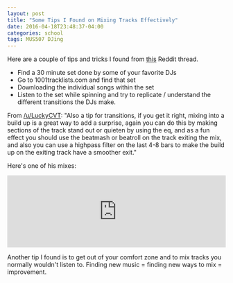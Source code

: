 ```yaml
---
layout: post
title: "Some Tips I Found on Mixing Tracks Effectively"
date: 2016-04-18T23:48:37-04:00
categories: school
tags: MUS507 DJing
---
```

Here are a couple of tips and tricks I found from [this](https://www.reddit.com/r/Beatmatch/comments/4arehw/how_to_mix_songs_effectively/) Reddit thread.

- Find a 30 minute set done by some of your favorite DJs
- Go to 1001tracklists.com and find that set
- Downloading the individual songs within the set
- Listen to the set while spinning and try to replicate / understand the different transitions the DJs make.


From [/u/LuckyCVT](https://www.reddit.com/r/Beatmatch/comments/4arehw/how_to_mix_songs_effectively/d12zz42): "Also a tip for transitions, if you get it right, mixing into a build up is a great way to add a surprise, again you can do this by making sections of the track stand out or quieten by using the eq, and as a fun effect you should use the beatmash or beatroll on the track exiting the mix, and also you can use a highpass filter on the last 4-8 bars to make the build up on the exiting track have a smoother exit."

Here's one of his mixes:

<iframe width="100%" height="166" scrolling="no" frameborder="no" src="https://w.soundcloud.com/player/?url=https%3A//api.soundcloud.com/tracks/233010577&amp;color=ff5500&amp;auto_play=false&amp;hide_related=false&amp;show_comments=true&amp;show_user=true&amp;show_reposts=false"></iframe>

Another tip I found is to get out of your comfort zone and to mix tracks you normally wouldn't listen to. Finding new music = finding new ways to mix = improvement.

